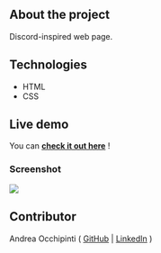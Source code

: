 ## About the project
Discord-inspired web page.

## Technologies 
- HTML
- CSS

## Live demo
You can **[check it out here](https://painteyes.github.io/html-css-discord)** !

### Screenshot
<img src="https://i.postimg.cc/13TsC9mJ/discord.png"/>

## Contributor
Andrea Occhipinti ( [GitHub](https://github.com/painteyes) | [LinkedIn](https://www.linkedin.com/in/occhipinti) )
